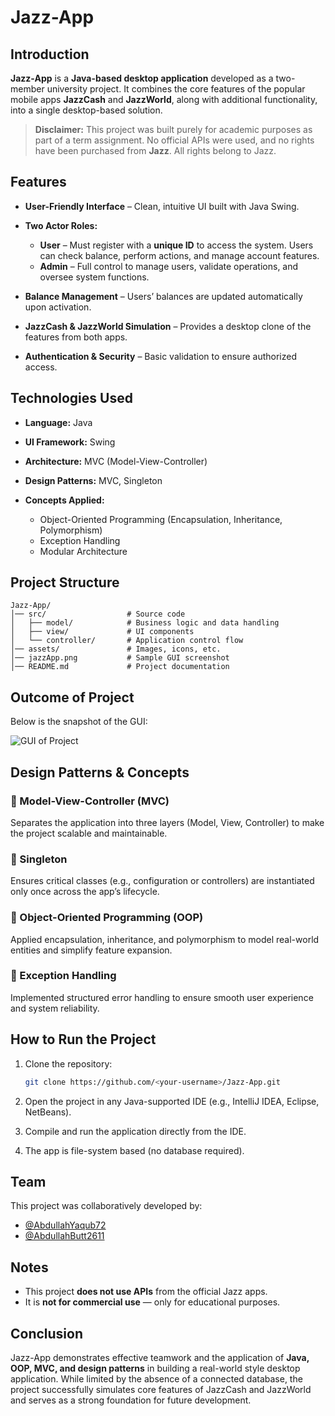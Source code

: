# Jazz-App

## Introduction

**Jazz-App** is a **Java-based desktop application** developed as a two-member university project. It combines the core features of the popular mobile apps **JazzCash** and **JazzWorld**, along with additional functionality, into a single desktop-based solution.

> **Disclaimer:** This project was built purely for academic purposes as part of a term assignment. No official APIs were used, and no rights have been purchased from **Jazz**. All rights belong to Jazz.

## Features

* **User-Friendly Interface** – Clean, intuitive UI built with Java Swing.
* **Two Actor Roles:**

  * **User** – Must register with a **unique ID** to access the system. Users can check balance, perform actions, and manage account features.
  * **Admin** – Full control to manage users, validate operations, and oversee system functions.
* **Balance Management** – Users’ balances are updated automatically upon activation.
* **JazzCash & JazzWorld Simulation** – Provides a desktop clone of the features from both apps.
* **Authentication & Security** – Basic validation to ensure authorized access.

## Technologies Used

* **Language:** Java
* **UI Framework:** Swing
* **Architecture:** MVC (Model-View-Controller)
* **Design Patterns:** MVC, Singleton
* **Concepts Applied:**

  * Object-Oriented Programming (Encapsulation, Inheritance, Polymorphism)
  * Exception Handling
  * Modular Architecture

## Project Structure

```
Jazz-App/
│── src/                  # Source code
│   ├── model/            # Business logic and data handling
│   ├── view/             # UI components
│   └── controller/       # Application control flow
│── assets/               # Images, icons, etc.
│── jazzApp.png           # Sample GUI screenshot
│── README.md             # Project documentation
```

## Outcome of Project

Below is the snapshot of the GUI:

![GUI of Project](jazzApp.png)

## Design Patterns & Concepts

### 🔹 Model-View-Controller (MVC)

Separates the application into three layers (Model, View, Controller) to make the project scalable and maintainable.

### 🔹 Singleton

Ensures critical classes (e.g., configuration or controllers) are instantiated only once across the app’s lifecycle.

### 🔹 Object-Oriented Programming (OOP)

Applied encapsulation, inheritance, and polymorphism to model real-world entities and simplify feature expansion.

### 🔹 Exception Handling

Implemented structured error handling to ensure smooth user experience and system reliability.

## How to Run the Project

1. Clone the repository:

   ```bash
   git clone https://github.com/<your-username>/Jazz-App.git
   ```
2. Open the project in any Java-supported IDE (e.g., IntelliJ IDEA, Eclipse, NetBeans).
3. Compile and run the application directly from the IDE.
4. The app is file-system based (no database required).

## Team

This project was collaboratively developed by:

* [@AbdullahYaqub72](https://github.com/AbdullahYaqub72)
* [@AbdullahButt2611](https://github.com/AbdullahButt2611)

## Notes

* This project **does not use APIs** from the official Jazz apps.
* It is **not for commercial use** — only for educational purposes.

## Conclusion

Jazz-App demonstrates effective teamwork and the application of **Java, OOP, MVC, and design patterns** in building a real-world style desktop application. While limited by the absence of a connected database, the project successfully simulates core features of JazzCash and JazzWorld and serves as a strong foundation for future development.
